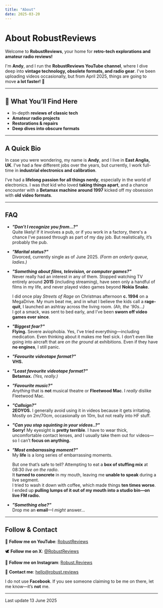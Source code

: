 ```yaml
---
title: "About"
date: 2025-03-20
---
```


# About RobustReviews  

Welcome to **RobustReviews**, your home for **retro-tech explorations and amateur radio reviews!**  

I'm **Andy**, and I run the **RobustReviews YouTube channel**, where I dive deep into **vintage technology, obsolete formats, and radio gear**. I've been uploading videos occasionally, but from April 2025, things are going to move **a lot faster!** 🚀  

***  

## 📡 What You’ll Find Here  
- In-depth **reviews of classic tech**  
- **Amateur radio projects**  
- **Restorations & repairs**  
- **Deep dives into obscure formats**  

***  

## **A Quick Bio**  

In case you were wondering, my name is **Andy**, and I live in **East Anglia, UK**. I've had a few different jobs over the years, but currently, I work full-time in **industrial electronics and calibration**.  

I’ve had a **lifelong passion for all things nerdy**, especially in the world of electronics. I was *that* kid who loved **taking things apart**, and a chance encounter with a **Betamax machine around 1997** kicked off my obsession with **old video formats**.  

***  

## **FAQ**  

- **_"Don’t I recognize you from...?"_**  
  Quite likely! If it involves a pub, or if you work in a factory, there's a chance I’ve passed through as part of my day job. But realistically, it’s probably the pub.  

- **_"Marital status?"_**  
  Divorced, currently single as of June 2025. *(Form an orderly queue, ladies.)*  

- **_"Something about films, television, or computer games?"_**  
  Never really had an interest in any of them. Stopped watching TV entirely around **2015** (including streaming), have seen only a handful of films in my life, and never played video games beyond **Nokia Snake**.  

  I did once play *Streets of Rage* on Christmas afternoon **c. 1994** on a MegaDrive. My mum beat me, and in what I believe the kids call a **rage-quit**, I launched an ashtray across the living room. *(Ah, the '90s...)*  
  I got a smack, was sent to bed early, and I’ve been **sworn off video games ever since**.  

- **_"Biggest fear?"_**  
  **Flying.** Severe aviophobia. Yes, I’ve tried everything—including medication. Even thinking about it makes me feel sick. I don’t even like going into aircraft that are *on the ground* at exhibitions. Even if they have **no engines**, I still panic.  

- **_"Favourite videotape format?"_**  
  **VHS.**  

- **_"Least favourite videotape format?"_**  
  **Betamax.** *(Yes, really.)*  

- **_"Favourite music?"_**  
  *Anything* that is **not** musical theatre or **Fleetwood Mac**. I *really* dislike Fleetwood Mac.  

- **_"Callsign?"_**  
  **2EOYOS.** I generally avoid using it in videos because it gets irritating. Mostly on 2m/70cm, occasionally on 10m, but not really into HF stuff.  

- **_"Can you stop squinting in your videos..?"_**  
  **Sorry!** My eyesight is **pretty terrible**. I have to wear thick, uncomfortable contact lenses, and I usually take them out for videos—so I can’t **focus on anything.**  

- **_"Most embarrassing moment?"_**  
  My **life** is a long series of embarrassing moments.  

  But one that’s safe to tell? Attempting to eat a **box of stuffing mix** at 08:30 *live on the radio*.  
  It **turned to concrete** in my mouth, leaving me **unable to speak** during a live segment.  
  I tried to wash it down with coffee, which made things **ten times worse**.  
  I ended up **pulling lumps of it out of my mouth into a studio bin—on live FM radio.**  

- **_"Something else?"_**  
  Drop me an **email**—I *might* answer...  

***  

## **Follow & Contact**  

🔗 **Follow me on YouTube**: [RobustReviews](https://www.youtube.com/YOUR_CHANNEL)  

🕊️ **Follow me on X**: [@RobustReviews](https://x.com/RobustReviews)  

📸 **Follow me on Instagram**: [Robust.Reviews](https://instagram.com/Robust.Reviews)  

📧 **Contact me**: hello@robust.reviews  

I do not use **Facebook**. If you see someone claiming to be me on there, let me know—it’s **not** me.  

---

Last update 13 June 2025